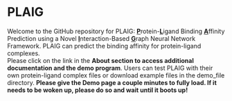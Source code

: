 # PLAIG
Welcome to the GitHub repository for PLAIG: <u>**P**</u>rotein-<u>**L**</u>igand Binding <u>**A**</u>ffinity Prediction using a Novel <u>**I**</u>nteraction-Based <u>**G**</u>raph Neural Network Framework. PLAIG can predict the binding affinity for protein-ligand complexes.  
Please click on the link in the **About section to access additional documentation and the demo program**. Users can test PLAIG with their own protein-ligand complex files or download example files in the demo_file directory. **Please give the Demo page a couple minutes to fully load. If it needs to be woken up, please do so and wait until it boots up!**
